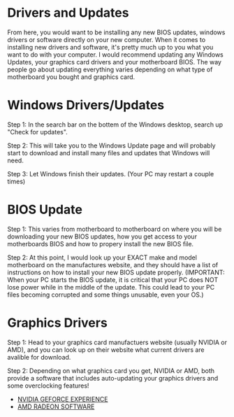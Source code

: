 # Drivers and Updates

From here, you would want to be installing any new BIOS updates, windows drivers or software directly on your new computer. When it comes to installing new drivers and software, it's pretty much up to you what you want to do with your computer. I would recommend updating any Windows Updates, your graphics card drivers and your motherboard BIOS. The way people go about updating everything varies depending on what type of motherboard you bought and graphics card. 

# Windows Drivers/Updates

Step 1: In the search bar on the bottem of the Windows desktop, search up "Check for updates".

Step 2: This will take you to the Windows Update page and will probably start to download and install many files and updates that Windows will need.

Step 3: Let Windows finish their updates. (Your PC may restart a couple times)

# BIOS Update

Step 1: This varies from motherboard to motherboard on where you will be downloading your new BIOS updates, how you get access to your motherboards BIOS and how to propery install the new BIOS file.

Step 2: At this point, I would look up your EXACT make and model motherboard on the manufactures website, and they should have a list of instructions on how to install your new BIOS update properly. (IMPORTANT: When your PC starts the BIOS update, it is critical that your PC does NOT lose power while in the middle of the update. This could lead to your PC files becoming corrupted and some things unusable, even your OS.) 

# Graphics Drivers

Step 1: Head to your graphics card manufactuers website (usually NVIDIA or AMD), and you can look up on their website what current drivers are avalible for download.

Step 2: Depending on what graphics card you get, NVIDIA or AMD, both provide a software that includes auto-updating your graphics drivers and some overclocking features! 

* [NVIDIA GEFORCE EXPERIENCE](https://www.nvidia.com/en-us/geforce/geforce-experience/)
* [AMD RADEON SOFTWARE](https://www.amd.com/en/technologies/software)

